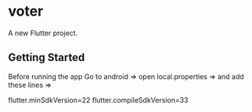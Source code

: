 # voter

A new Flutter project.

## Getting Started

Before running the app
Go to android => open local.properties =>
and add these lines =>

flutter.minSdkVersion=22
flutter.compileSdkVersion=33
